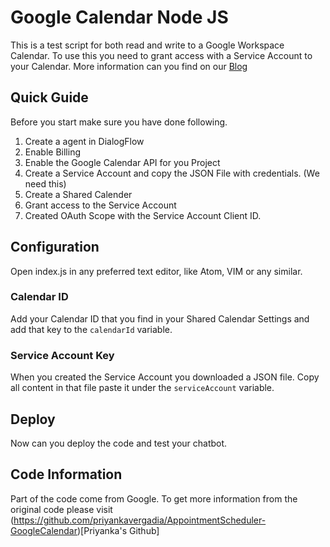 # Google Calendar Node JS
This is a test script for both read and write to a Google Workspace Calendar.
To use this you need to grant access with a Service Account to your Calendar.
More information can you find on our [Blog](https://www.isstech.io/blogg/)

## Quick Guide
Before you start make sure you have done following.
1. Create a agent in DialogFlow
2. Enable Billing
3. Enable the Google Calendar API for you Project
4. Create a Service Account and copy the JSON File with credentials. (We need this)
5. Create a Shared Calender
6. Grant access to the Service Account
7. Created OAuth Scope with the Service Account Client ID.

## Configuration
Open index.js in any preferred text editor, like Atom, VIM or any similar.

### Calendar ID
Add your Calendar ID that you find in your Shared Calendar Settings and add that key to the `calendarId` variable.

### Service Account Key
When you created the Service Account you downloaded a JSON file. Copy all content in that file paste it under the `serviceAccount` variable.

## Deploy
Now can you deploy the code and test your chatbot.

## Code Information
Part of the code come from Google. To get more information from the original code please visit (https://github.com/priyankavergadia/AppointmentScheduler-GoogleCalendar)[Priyanka's Github]
